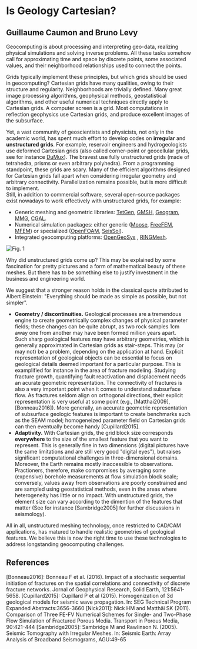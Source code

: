 # Is Geology Cartesian? 

## Guillaume Caumon and Bruno Levy

Geocomputing is about processing and interpreting geo-data, realizing physical simulations 
and solving inverse problems. All these tasks somehow call for approximating time and space 
by discrete points, some associated values, and their neighborhood relationships used to 
connect the points. 
 
Grids typically implement these principles, but which grids should be 
used in geocomputing? Cartesian grids have many qualities, owing to their
structure and regularity. Neighborhoods are trivially defined. 
Many great image processing algorithms, geophysical methods, geostatistical 
algorithms, and other useful numerical techniques directly apply to 
Cartesian grids. A computer screen is a grid. Most computations in 
reflection geophysics use Cartesian grids, and produce excellent 
images of the subsurface. 

Yet, a vast community of geoscientists and physicists, not only in the academic
world, has spent much effort to develop codes on **irregular** and **unstructured grids**.
For example, reservoir engineers and hydrogeologists use deformed Cartesian grids 
(also called corner-point or geocellular grids, see for instance [DuMux][]). 
The bravest use fully unstructured 
grids (made of tetrahedra, prisms or even arbitrary polyhedra). From a programming 
standpoint, these grids are scary. Many of the efficient algorithms designed for 
Cartesian grids fall apart when considering irregular geometry and arbitrary 
connectivity. Parallelization remains possible, but is more difficult to implement. 	
Still, in addition to commercial software, several open-source packages exist 
nowadays to work effectively with unstructured grids, for example: 
 * Generic meshing and geometric libraries: [TetGen][], [GMSH][], [Geogram][], [MMG][], [CGAL][].
 * Numerical simulation packages: either generic ([Moose][], [FreeFEM][], [MFEM][]) or specialized ([OpenFOAM][], [SeisSol][]). 
 * Integrated geocomputing platforms: [OpenGeoSys][] , [RINGMesh][].

[TetGen]: http://wias-berlin.de/software/tetgen
[GMSH]: http://gmsh.info
[Geogram]: http://alice.loria.fr/software/geogram/doc/html/index.html
[MMG]: http://www.mmgtools.org
[CGAL]: https://www.cgal.org
[DuMux]: http://www.dumux.org
[Moose]: https://mooseframework.org
[FreeFEM]: http://www.freefem.org
[MFEM]: http://mfem.org
[OpenFOAM]: http://www.openfoam.com
[SeisSol]: http://www.seissol.org/
[OpenGeoSys]: http://www.opengeosys.org/project/publications
[RINGMesh]: http://ring.georessources.univ-lorraine.fr/software/ringmesh

![Fig. 1](Meshes.jpg "Four possible meshes representing the same geological structure (a thrust fold in Corbieres). Courtesy of Arnaud Botella.")

Why did unstructured grids come up? This may be explained by some 
fascination for pretty pictures and a form of mathematical beauty of these meshes. 
But there has to be something else to justify investment in the business and 
engineering world.

We suggest that a stronger reason holds in the classical quote attributed to Albert 
Einstein: "Everything should be made as simple as possible, but not simpler". 
 
* **Geometry / discontinuities.** 
  Geological processes are a tremendous engine to create geometrically complex 
  changes of physical parameter fields; these changes can be quite abrupt, as two 
  rock samples 1cm away one from another may have been formed million years apart.  
  Such sharp geological features may have arbitrary geometries, which is generally 
  approximated in Cartesian grids as stair-steps. This may (or may not) be 
  a problem, depending on the application at hand. Explicit representation of 
  geological objects can be essential to focus on geological details deemed important 
  for a particular purpose. This is examplified for instance in the area of fracture 
  modeling. Studying  fracture growth, quantifying fault reactivation and displacement 
  needs an acurate geometric representation. The connectivity of fractures is also a very important 
  point when it comes to understand subsurface flow. As fractures seldom align on 
  orthogonal directions, their explicit representation is very useful at some point
  (e.g., [Matthai2009], [Bonneau2016]). More generally, an accurate geometric 
  representation of subsurface geologic features is important to create benchmarks 
  such as the SEAM model; homogeneized parameter field on Cartesian grids can then 
  eventually become handy [Cupillard2015]. 
* **Adaptivity.** 
  With Cartesian grids, the grid block size corresponds **everywhere** to the size of 
  the smallest feature that you want to represent. This is generally fine in two dimensions 
  (digital pictures have the same limitations and are still very good "digital eyes"), 
  but raises significant computational challenges in three-dimensional domains. 
  Moreover, the Earth remains mostly inaccessible to observations. Practioners, therefore, 
  make compromises by averaging some (expensive) borehole measurements at flow 
  simulation block scale; conversely, values away from observations 
  are poorly constrained and are sampled using geostatistical methods, 
  even in the areas where heterogeneity has little or no impact. 
  With unstructured grids, the element size can vary according to the dimention of the 
  features that matter (See for instance [Sambridge2005] for further discussions in seismology).  

All in all, unstructured meshing technology, once restricted to CAD/CAM applications, has matured 
to handle realistic geometries of geological features. 
We believe this is now the right time to use these technologies to address longstanding 
geocomputing challenges. 


## References

[Bonneau2016]: Bonneau F et al. (2016). Impact of a stochastic sequential initiation of fractures on the spatial correlations and connectivity of discrete fracture networks. Jornal of Geophysical Research, Solid Earth, 121:5641-5658. 
[Cupillard2015]: Cupillard P et al (2015). Homogenization of 3d geological models for seismic wave propagation. In: SEG Technical Program Expanded Abstracts:3656-3660 
[Nick2011]: Nick HM and Matthäi SK (2011). Comparison of Three FE-FV Numerical Schemes for Single- and Two-Phase Flow Simulation of Fractured Porous Media. Transport in Porous Media, 90:421-444
[Sambridge2005]: Sambridge M and Rawlinson N. (2005). Seismic Tomography with Irregular Meshes. In: Seismic Earth: Array Analysis of Broadband Seismograms, AGU:49-65






